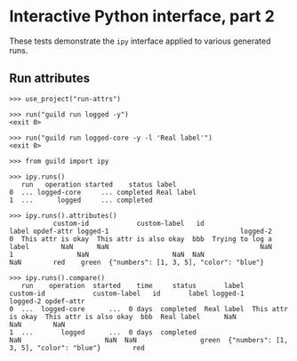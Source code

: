 # Interactive Python interface, part 2

These tests demonstrate the `ipy` interface applied to various
generated runs.

## Run attributes

    >>> use_project("run-attrs")

    >>> run("guild run logged -y")
    <exit 0>

    >>> run("guild run logged-core -y -l 'Real label'")
    <exit 0>

    >>> from guild import ipy

    >>> ipy.runs()
       run   operation started    status label
    0  ... logged-core     ... completed Real label
    1  ...      logged     ... completed

    >>> ipy.runs().attributes()
               custom-id            custom-label   id                  label opdef-attr logged-1                                 logged-2
    0  This attr is okay  This attr is also okay  bbb  Trying to log a label        NaN      NaN                                      NaN
    1                NaN                     NaN  NaN                    NaN        red    green  {"numbers": [1, 3, 5], "color": "blue"}

    >>> ipy.runs().compare()
       run    operation  started    time     status       label          custom-id            custom-label   id       label logged-1                                 logged-2 opdef-attr
    0  ...  logged-core      ...  0 days  completed  Real label  This attr is okay  This attr is also okay  bbb  Real label      NaN                                      NaN        NaN
    1  ...       logged      ...  0 days  completed                            NaN                     NaN  NaN                green  {"numbers": [1, 3, 5], "color": "blue"}        red
